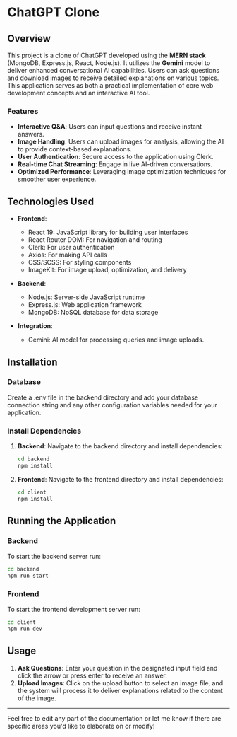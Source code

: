 # ChatGPT Clone

## Overview

This project is a clone of ChatGPT developed using the **MERN stack** (MongoDB, Express.js, React, Node.js). It utilizes the **Gemini** model to deliver enhanced conversational AI capabilities. Users can ask questions and download images to receive detailed explanations on various topics. This application serves as both a practical implementation of core web development concepts and an interactive AI tool.

### Features

- **Interactive Q&A**: Users can input questions and receive instant answers.
- **Image Handling**: Users can upload images for analysis, allowing the AI to provide context-based explanations.
- **User Authentication**: Secure access to the application using Clerk.
- **Real-time Chat Streaming**: Engage in live AI-driven conversations.
- **Optimized Performance**: Leveraging image optimization techniques for smoother user experience.

## Technologies Used

- **Frontend**:
  - React 19: JavaScript library for building user interfaces
  - React Router DOM: For navigation and routing
  - Clerk: For user authentication
  - Axios: For making API calls
  - CSS/SCSS: For styling components
  - ImageKit: For image upload, optimization, and delivery

- **Backend**:
  - Node.js: Server-side JavaScript runtime
  - Express.js: Web application framework
  - MongoDB: NoSQL database for data storage

- **Integration**:
  - Gemini: AI model for processing queries and image uploads.

## Installation

### Database  

Create a .env file in the backend directory and add your database connection string and any other configuration variables needed for your application.

### Install Dependencies

1. **Backend**:
   Navigate to the backend directory and install dependencies:

   ```bash
   cd backend
   npm install
   ```

2. **Frontend**:
   Navigate to the frontend directory and install dependencies:

   ```bash
   cd client
   npm install
   ```

## Running the Application

### Backend

To start the backend server run:

```bash
cd backend
npm run start
```

### Frontend

To start the frontend development server run:

```bash
cd client
npm run dev
```

## Usage

1. **Ask Questions**: Enter your question in the designated input field and click the arrow or press enter to receive an answer.
2. **Upload Images**: Click on the upload button to select an image file, and the system will process it to deliver explanations related to the content of the image.

---

Feel free to edit any part of the documentation or let me know if there are specific areas you'd like to elaborate on or modify!
